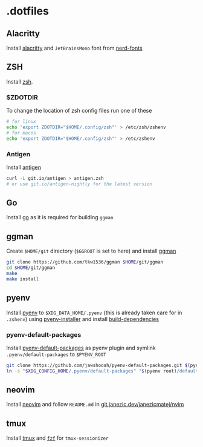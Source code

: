# .dotfiles

## Alacritty

Install [alacritty](https://github.com/alacritty/alacritty) and `JetBrainsMono` font from [nerd-fonts](https://github.com/ryanoasis/nerd-fonts)

## ZSH 

Install [zsh](https://www.zsh.org/).

### $ZDOTDIR

To change the location of zsh config files run one of these

```sh
# for linux
echo 'export ZDOTDIR="$HOME/.config/zsh"' > /etc/zsh/zshenv 
# for macos
echo 'export ZDOTDIR="$HOME/.config/zsh"' > /etc/zshenv 
```

### Antigen

Install [antigen](https://github.com/zsh-users/antigen)

```sh
curl -L git.io/antigen > antigen.zsh
# or use git.io/antigen-nightly for the latest version
```

## Go

Install [go](https://go.dev/) as it is required for building `ggman`

## ggman

Create `$HOME/git` directory (`$GGROOT` is set to here) and install [ggman](https://github.com/tkw1536/ggman)

```sh
git clone https://github.com/tkw1536/ggman $HOME/git/ggman
cd $HOME/git/ggman
make
make install
```

## pyenv

Install [pyenv](https://github.com/pyenv/pyenv) to `$XDG_DATA_HOME/.pyenv` (this is already taken care for in `.zshenv`) using [pyenv-installer](https://github.com/pyenv/pyenv-installer) and install [build-dependencies](https://github.com/pyenv/pyenv/wiki#suggested-build-environment)

### pyenv-default-packages
Install [pyenv-default-packages](https://github.com/jawshooah/pyenv-default-packages.git) as pyenv plugin and symlink `.pyenv/default-packages` to `$PYENV_ROOT`

```sh
git clone https://github.com/jawshooah/pyenv-default-packages.git $(pyenv root)/plugins/pyenv-default-packages
ln -s "$XDG_CONFIG_HOME/.pyenv/default-packages" "$(pyenv root)/default-packages"
```

## neovim
Install [neovim](https://neovim.io/) and follow `README.md` in [git.janezic.dev/janezicmatej/nvim](https://git.janezic.dev/janezicmatej/nvim/)

## tmux
Install [tmux](https://github.com/tmux/tmux) and [`fzf`](https://github.com/junegunn/fzf) for `tmux-sessionizer`
